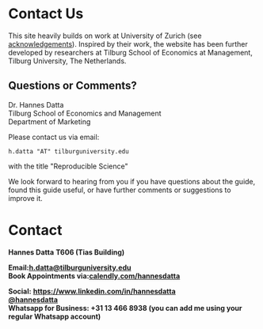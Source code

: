 # Contact Us

This site heavily builds on work at University of Zurich (see [acknowledgements](acknowledgement.md)). Inspired by their work, the website has
been further developed by researchers at Tilburg School of Economics at Management, Tilburg University, The Netherlands.

## Questions or Comments?

Dr. Hannes Datta <br/>
Tilburg School of Economics and Management<br/>
Department of Marketing<br/>

Please contact us via email:

```
h.datta "AT" tilburguniversity.edu
```

with the title "Reproducible Science"

We look forward to hearing from you if you have questions about the guide, found this guide useful, or have further comments or suggestions to improve it.


# Contact

**Hannes Datta**
**T606 (Tias Building)**
<br>

**Email:[h.datta@tilburguniversity.edu]()** <br>
**Book Appointments via:[calendly.com/hannesdatta]()**
<br>

**Social:**
**[<ins>https://www.linkedin.com/in/hannesdatta</ins>]()** <br>
**[@hannesdatta](https://twitter.com/hannesdatta)** <br>
**Whatsapp for Business: +31 13 466 8938 (you can add me using your regular Whatsapp account)**